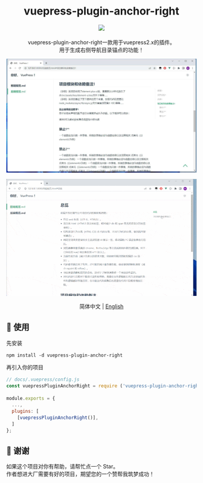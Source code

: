 <div style="text-align:center"> 
<h1>vuepress-plugin-anchor-right</h1>

![](https://img.shields.io/badge/vuepress_plugin_anchor_right-v0.0.1-brightgreen)
<br> <br>
vuepress-plugin-anchor-right一款用于vuepress2.x的插件。     
用于生成右侧导航目录锚点的功能！

![img](https://github.com/dingshaohua-cn/vuepress-plugin-anchor-right/blob/main/preview/img.jpg?raw=true)

![img](https://github.com/dingshaohua-cn/vuepress-plugin-anchor-right/blob/main/preview/img.gif?raw=true)

简体中文 | [English](./README-en.md)
</div>



## 🔨 使用

先安装

```shell
npm install -d vuepress-plugin-anchor-right
```

再引入你的项目

```js
// docs/.vuepress/config.js
const vuepressPluginAnchorRight = require ('vuepress-plugin-anchor-right') ;

module.exports = {
  ...,
  plugins: [
    [vuepressPluginAnchorRight()],
  ]
};
```

## 🤝 谢谢
如果这个项目对你有帮助，请帮忙点一个 Star。    
作者想进大厂需要有好的项目，期望您的一个赞帮我筑梦成功！